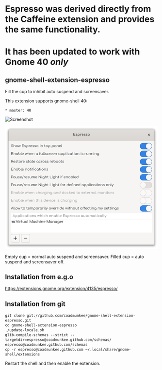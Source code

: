 # Espresso was derived directly from the Caffeine extension and provides the same functionality.
# It has been updated to work with Gnome 40 _only_

## gnome-shell-extension-espresso

Fill the cup to inhibit auto suspend and screensaver.

This extension supports gnome-shell 40:

    * master: 40

![Screenshot](https://github.com/coadmunkee/gnome-shell-extension-espresso/raw/master/screenshot.png)

![Preferences](https://github.com/coadmunkee/gnome-shell-extension-espresso/raw/master/screenshot-prefs.png)

Empty cup = normal auto suspend and screensaver. Filled cup = auto suspend and
screensaver off.

## Installation from e.g.o

https://extensions.gnome.org/extension/4135/espresso/

## Installation from git

    git clone git://github.com/coadmunkee/gnome-shell-extension-espresso.git
    cd gnome-shell-extension-espresso
    ./update-locale.sh
    glib-compile-schemas --strict --targetdir=espresso@coadmunkee.github.com/schemas/ espresso@coadmunkee.github.com/schemas
    cp -r espresso@coadmunkee.github.com ~/.local/share/gnome-shell/extensions

Restart the shell and then enable the extension.
